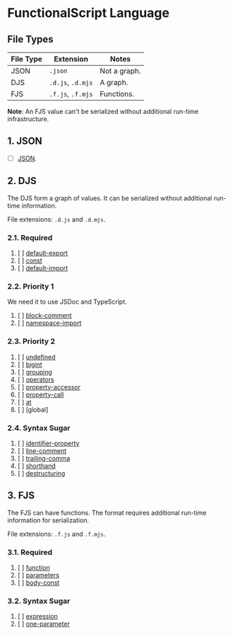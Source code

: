 # FunctionalScript Language

## File Types

|File Type|Extension        |Notes       |
|---------|-----------------|------------|
|JSON     |`.json`          |Not a graph.|
|DJS      |`.d.js`, `.d.mjs`|A graph.    |
|FJS      |`.f.js`, `.f.mjs`|Functions.  |

**Note**: An FJS value can't be serialized without additional run-time infrastructure.

## 1. JSON

- [ ] [JSON](./1000-json.md).

## 2. DJS

The DJS form a graph of values. It can be serialized without additional run-time information.

File extensions: `.d.js` and `.d.mjs`.

### 2.1. Required

1. [ ] [default-export](./211-default-export.md)
2. [ ] [const](./212-const.md)
3. [ ] [default-import](./213-default-import.md)

### 2.2. Priority 1

We need it to use JSDoc and TypeScript.

1. [ ] [block-comment](./221-block-comment.md)
2. [ ] [namespace-import](./222-namespace-import.md)

### 2.3. Priority 2

1. [ ] [undefined](./231-undefined.md)
2. [ ] [bigint](./232-bigint.md)
3. [ ] [grouping](./233-grouping.md)
4. [ ] [operators](./234-operatos.md)
5. [ ] [property-accessor](./235-property-accessor.md)
6. [ ] [property-call](./236-property-call.md)
7. [ ] [at](./237-at.md)
8. [ ] [global]

### 2.4. Syntax Sugar

1. [ ] [identifier-property](./241-identifier-property.md)
2. [ ] [line-comment](./242-line-comment.md)
3. [ ] [trailing-comma](./243-trailing-comma.md)
4. [ ] [shorthand](./244-shorthand.md)
5. [ ] [destructuring](./245-destructuring.md)

## 3. FJS

The FJS can have functions. The format requires additional run-time information for serialization.

File extensions: `.f.js` and `.f.mjs`.

### 3.1. Required

1. [ ] [function](./311-function.md)
2. [ ] [parameters](./312-parameters.md)
3. [ ] [body-const](./313-body-const.md)

### 3.2. Syntax Sugar

1. [ ] [expression](./321-expression.md)
2. [ ] [one-parameter](./322-one-parameter.md)
